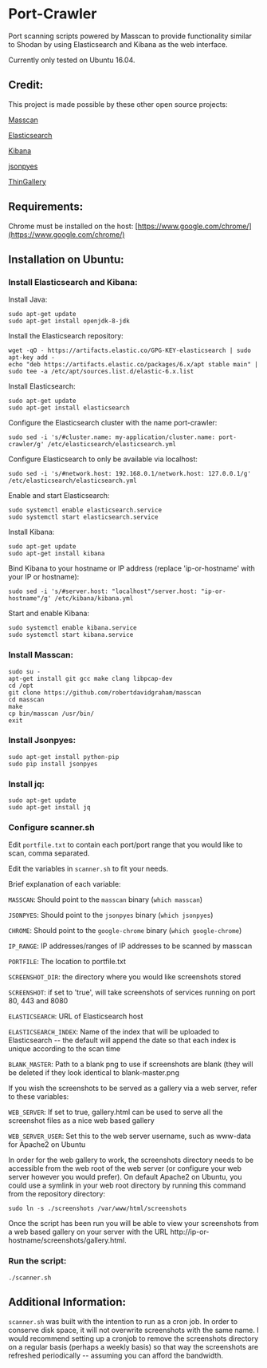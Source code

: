 # Port-Crawler
Port scanning scripts powered by Masscan to provide functionality similar to Shodan by using Elasticsearch and Kibana as the web interface.

Currently only tested on Ubuntu 16.04.

## Credit:

This project is made possible by these other open source projects:

[Masscan](https://github.com/robertdavidgraham/masscan)

[Elasticsearch](https://github.com/elastic/elasticsearch)

[Kibana](https://github.com/elastic/kibana)

[jsonpyes](https://github.com/xros/jsonpyes)

[ThinGallery](https://github.com/gfwilliams/ThinGallery)



## Requirements:
Chrome must be installed on the host: [https://www.google.com/chrome/](https://www.google.com/chrome/)




## Installation on Ubuntu:

### Install Elasticsearch and Kibana:

Install Java:

```
sudo apt-get update
sudo apt-get install openjdk-8-jdk
```


Install the Elasticsearch repository:

```
wget -qO - https://artifacts.elastic.co/GPG-KEY-elasticsearch | sudo apt-key add -
echo "deb https://artifacts.elastic.co/packages/6.x/apt stable main" | sudo tee -a /etc/apt/sources.list.d/elastic-6.x.list
```


Install Elasticsearch:

```
sudo apt-get update
sudo apt-get install elasticsearch
```


Configure the Elasticsearch cluster with the name port-crawler:

```
sudo sed -i 's/#cluster.name: my-application/cluster.name: port-crawler/g' /etc/elasticsearch/elasticsearch.yml
```


Configure Elasticsearch to only be available via localhost:

```
sudo sed -i 's/#network.host: 192.168.0.1/network.host: 127.0.0.1/g' /etc/elasticsearch/elasticsearch.yml
```


Enable and start Elasticsearch:

```
sudo systemctl enable elasticsearch.service
sudo systemctl start elasticsearch.service
```


Install Kibana:

```
sudo apt-get update
sudo apt-get install kibana
```


Bind Kibana to your hostname or IP address (replace 'ip-or-hostname' with your IP or hostname):

```
sudo sed -i 's/#server.host: "localhost"/server.host: "ip-or-hostname"/g' /etc/kibana/kibana.yml
```



Start and enable Kibana:

```
sudo systemctl enable kibana.service
sudo systemctl start kibana.service
```



### Install Masscan:

```
sudo su -
apt-get install git gcc make clang libpcap-dev
cd /opt
git clone https://github.com/robertdavidgraham/masscan
cd masscan
make
cp bin/masscan /usr/bin/
exit
```




### Install Jsonpyes:

```
sudo apt-get install python-pip
sudo pip install jsonpyes
```


### Install jq:

```
sudo apt-get update
sudo apt-get install jq
```



### Configure scanner.sh

Edit `portfile.txt` to contain each port/port range that you would like to scan, comma separated.

Edit the variables in `scanner.sh` to fit your needs. 

Brief explanation of each variable:

`MASSCAN`: Should point to the `masscan` binary (`which masscan`)

`JSONPYES`: Should point to the `jsonpyes` binary (`which jsonpyes`)

`CHROME`: Should point to the `google-chrome` binary (`which google-chrome`)

`IP_RANGE`: IP addresses/ranges of IP addresses to be scanned by masscan 

`PORTFILE`: The location to portfile.txt

`SCREENSHOT_DIR`: the directory where you would like screenshots stored

`SCREENSHOT`: if set to 'true', will take screenshots of services running on port 80, 443 and 8080

`ELASTICSEARCH`: URL of Elasticsearch host

`ELASTICSEARCH_INDEX`: Name of the index that will be uploaded to Elasticsearch -- the default will append the date so that each index is unique according to the scan time

`BLANK_MASTER`: Path to a blank png to use if screenshots are blank (they will be deleted if they look identical to blank-master.png


If you wish the screenshots to be served as a gallery via a web server, refer to these variables:

`WEB_SERVER`: If set to true, gallery.html can be used to serve all the screenshot files as a nice web based gallery

`WEB_SERVER_USER`: Set this to the web server username, such as www-data for Apache2 on Ubuntu 


In order for the web gallery to work, the screenshots directory needs to be accessible from the web root of the web server (or configure your web server however you would prefer). On default Apache2 on Ubuntu, you could use a symlink in your web root directory by running this command from the repository directory:


`sudo ln -s ./screenshots /var/www/html/screenshots`


Once the script has been run you will be able to view your screenshots from a web based gallery on your server with the URL http://ip-or-hostname/screenshots/gallery.html.


### Run the script:

`./scanner.sh`



## Additional Information:

`scanner.sh` was built with the intention to run as a cron job. In order to conserve disk space, it will not overwrite screenshots with the same name. I would recommend setting up a cronjob to remove the screenshots directory on a regular basis (perhaps a weekly basis) so that way the screenshots are refreshed periodically -- assuming you can afford the bandwidth.
